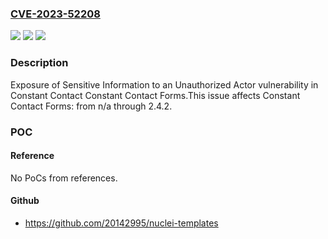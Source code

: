 ### [CVE-2023-52208](https://cve.mitre.org/cgi-bin/cvename.cgi?name=CVE-2023-52208)
![](https://img.shields.io/static/v1?label=Product&message=Constant%20Contact%20Forms&color=blue)
![](https://img.shields.io/static/v1?label=Version&message=n%2Fa%3C%3D%202.4.2%20&color=brighgreen)
![](https://img.shields.io/static/v1?label=Vulnerability&message=CWE-200%20Exposure%20of%20Sensitive%20Information%20to%20an%20Unauthorized%20Actor&color=brighgreen)

### Description

Exposure of Sensitive Information to an Unauthorized Actor vulnerability in Constant Contact Constant Contact Forms.This issue affects Constant Contact Forms: from n/a through 2.4.2.

### POC

#### Reference
No PoCs from references.

#### Github
- https://github.com/20142995/nuclei-templates

